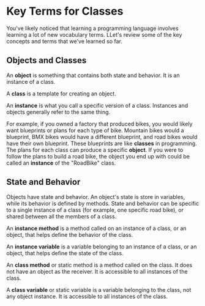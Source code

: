 # Key Terms for Classes

You've likely noticed that learning a programming language involves learning a lot of new vocabulary terms. LLet's review some of the key concepts and terms that we've learned so far.

## Objects and Classes

An **object** is something that contains both state and behavior. It is an instance of a class.

A **class** is a template for creating an object.

An **instance** is what you call a specific version of a class. Instances and objects generally refer to the same thing.

For example, if you owned a factory that produced bikes, you would likely want blueprints or plans for each type of bike. Mountain bikes would a blueprint, BMX bikes would have a different blueprint, and road bikes would have their own blueprint. These blueprints are like **classes** in programming. The plans for each class can produce a specific **object**. If you were to follow the plans to build a road bike, the object you end up with could be called an **instance** of the "RoadBike" class.

## State and Behavior

Objects have state and behavior. An object's state is store in variables, while its behavior is defined by methods. State and behavior can be specific to a single instance of a class (for example, one specific road bike), or shared between all the members of a class.

An **instance method** is a method called on an instance of a class, or an object, that helps define the behavior of the class.

An **instance variable** is a variable belonging to an instance of a class, or an object, that helps define the state of the class.

An **class method** or static method is a method called on the class. It does not have an object as the receiver. It is accessible to all instances of the class.

A **class variable** or static variable is a variable belonging to the class, not any object instance. It is accessible to all instances of the class.
